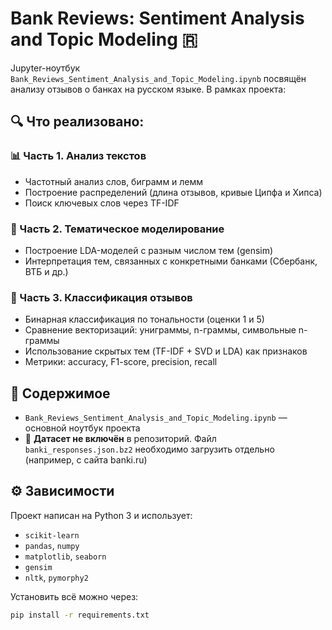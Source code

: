 # Bank Reviews: Sentiment Analysis and Topic Modeling 🇷

Jupyter-ноутбук `Bank_Reviews_Sentiment_Analysis_and_Topic_Modeling.ipynb` посвящён анализу отзывов о банках на русском языке. В рамках проекта:

## 🔍 Что реализовано:

### 📊 Часть 1. Анализ текстов
- Частотный анализ слов, биграмм и лемм
- Построение распределений (длина отзывов, кривые Ципфа и Хипса)
- Поиск ключевых слов через TF-IDF

### 🧠 Часть 2. Тематическое моделирование
- Построение LDA-моделей с разным числом тем (gensim)
- Интерпретация тем, связанных с конкретными банками (Сбербанк, ВТБ и др.)

### 🤖 Часть 3. Классификация отзывов
- Бинарная классификация по тональности (оценки 1 и 5)
- Сравнение векторизаций: униграммы, n-граммы, символьные n-граммы
- Использование скрытых тем (TF-IDF + SVD и LDA) как признаков
- Метрики: accuracy, F1-score, precision, recall

## 📂 Содержимое
- `Bank_Reviews_Sentiment_Analysis_and_Topic_Modeling.ipynb` — основной ноутбук проекта
- 📎 **Датасет не включён** в репозиторий. Файл `banki_responses.json.bz2` необходимо загрузить отдельно (например, с сайта banki.ru)

## ⚙️ Зависимости
Проект написан на Python 3 и использует:
- `scikit-learn`
- `pandas`, `numpy`
- `matplotlib`, `seaborn`
- `gensim`
- `nltk`, `pymorphy2`

Установить всё можно через:

```bash
pip install -r requirements.txt
